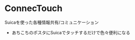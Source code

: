 <!-- -*- html -*-  -->

<h1>ConnecTouch</h1>

Suicaを使った各種情報共有/コミュニケーション

<ul>
  <li>あちこちのポスタにSuicaでタッチするだけで色々便利になる</li>
</ul>
